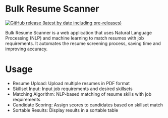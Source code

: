                            
# Bulk Resume Scanner

[![GitHub release (latest by date including pre-releases)](https://img.shields.io/github/v/release/navendu-pottekkat/awesome-readme?include_prereleases)](https://img.shields.io/github/v/release/navendu-pottekkat/awesome-readme?include_prereleases)

Bulk Resume Scanner is a web application that uses Natural Language Processing (NLP) and machine learning to match resumes with job requirements. It automates the resume screening process, saving time and improving accuracy.
 
# Usage

- Resume Upload: Upload multiple resumes in PDF format
- Skillset Input: Input job requirements and desired skillsets
- Matching Algorithm: NLP-based matching of resume skills with job requirements
- Candidate Scoring: Assign scores to candidates based on skillset match
- Sortable Results: Display results in a sortable table

